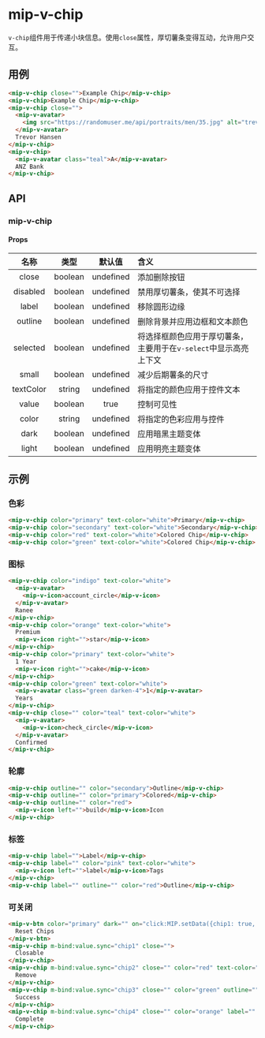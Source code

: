 # mip-v-chip

`v-chip`组件用于传递小块信息。使用`close`属性，厚切薯条变得互动，允许用户交互。

## 用例

```html
<mip-v-chip close="">Example Chip</mip-v-chip>
<mip-v-chip>Example Chip</mip-v-chip>
<mip-v-chip close="">
  <mip-v-avatar>
    <img src="https://randomuser.me/api/portraits/men/35.jpg" alt="trevor">
  </mip-v-avatar>
  Trevor Hansen
</mip-v-chip>
<mip-v-chip>
  <mip-v-avatar class="teal">A</mip-v-avatar>
  ANZ Bank
</mip-v-chip>
```

## API

### mip-v-chip

#### Props

名称|类型|默认值|含义
:--:|:--:|:--:|:---
close|boolean|undefined|添加删除按钮
disabled|boolean|undefined|禁用厚切薯条，使其不可选择
label|boolean|undefined|移除圆形边缘
outline|boolean|undefined|删除背景并应用边框和文本颜色
selected|boolean|undefined|将选择框颜色应用于厚切薯条，主要用于在`v-select`中显示高亮上下文
small|boolean|undefined|减少后期薯条的尺寸
textColor|string|undefined|将指定的颜色应用于控件文本
value|boolean|true|控制可见性
color|string|undefined|将指定的色彩应用与控件
dark|boolean|undefined|应用暗黑主题变体
light|boolean|undefined|应用明亮主题变体

## 示例

### 色彩

```html
<mip-v-chip color="primary" text-color="white">Primary</mip-v-chip>
<mip-v-chip color="secondary" text-color="white">Secondary</mip-v-chip>
<mip-v-chip color="red" text-color="white">Colored Chip</mip-v-chip>
<mip-v-chip color="green" text-color="white">Colored Chip</mip-v-chip>
```

### 图标

```html
<mip-v-chip color="indigo" text-color="white">
  <mip-v-avatar>
    <mip-v-icon>account_circle</mip-v-icon>
  </mip-v-avatar>
  Ranee
</mip-v-chip>
<mip-v-chip color="orange" text-color="white">
  Premium
  <mip-v-icon right="">star</mip-v-icon>
</mip-v-chip>
<mip-v-chip color="primary" text-color="white">
  1 Year
  <mip-v-icon right="">cake</mip-v-icon>
</mip-v-chip>
<mip-v-chip color="green" text-color="white">
  <mip-v-avatar class="green darken-4">1</mip-v-avatar>
  Years
</mip-v-chip>
<mip-v-chip close="" color="teal" text-color="white">
  <mip-v-avatar>
    <mip-v-icon>check_circle</mip-v-icon>
  </mip-v-avatar>
  Confirmed
</mip-v-chip>
```

### 轮廓

```html
<mip-v-chip outline="" color="secondary">Outline</mip-v-chip>
<mip-v-chip outline="" color="primary">Colored</mip-v-chip>
<mip-v-chip outline="" color="red">
  <mip-v-icon left="">build</mip-v-icon>Icon
</mip-v-chip>
```

### 标签

```html
<mip-v-chip label="">Label</mip-v-chip>
<mip-v-chip label="" color="pink" text-color="white">
  <mip-v-icon left="">label</mip-v-icon>Tags
</mip-v-chip>
<mip-v-chip label="" outline="" color="red">Outline</mip-v-chip>
```

### 可关闭

```html
<mip-v-btn color="primary" dark="" on="click:MIP.setData({chip1: true, chip2: true, chip3: true, chip4: true})">
  Reset Chips
</mip-v-btn>
<mip-v-chip m-bind:value.sync="chip1" close="">
  Closable
</mip-v-chip>
<mip-v-chip m-bind:value.sync="chip2" close="" color="red" text-color="white">
  Remove
</mip-v-chip>
<mip-v-chip m-bind:value.sync="chip3" close="" color="green" outline="">
  Success
</mip-v-chip>
<mip-v-chip m-bind:value.sync="chip4" close="" color="orange" label="" outline="">
  Complete
</mip-v-chip>
```
